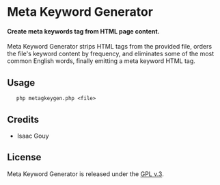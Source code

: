
# Meta Keyword Generator

#### Create meta keywords tag from HTML page content.

Meta Keyword Generator strips HTML tags from the provided file, orders the file's keyword content by frequency, and eliminates some of the most common English words, finally emitting a meta keyword HTML tag.

## Usage

       php metagkeygen.php <file>


## Credits

+ Isaac Gouy


## License

Meta Keyword Generator is released under the [GPL v.3](https://www.gnu.org/licenses/gpl-3.0.html).
